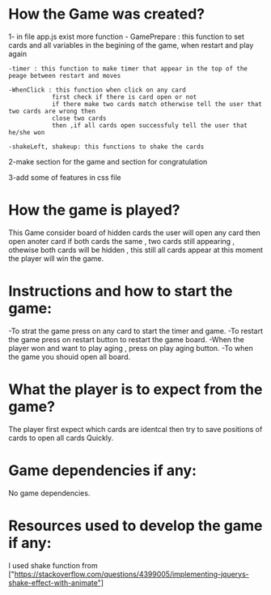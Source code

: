 # How the Game was created?
1- in file app.js exist more function 
    - GamePrepare : this function to set cards and all variables in the begining of the game, 
                   when restart and play again

    -timer : this function to make timer that appear in the top of the peage between restart and moves

    -WhenClick : this function when click on any card 
                first check if there is card open or not 
                if there make two cards match otherwise tell the user that two cards are wrong then 
                close two cards 
                then ,if all cards open successfuly tell the user that he/she won

    -shakeLeft, shakeup: this functions to shake the cards

2-make section for the game and section for congratulation 

3-add some of features in css file 

# How the game is played?

This Game consider board of hidden cards
the user will open any card then open anoter card if both cards the same , two cards
still appearing , othewise both cards will be hidden , this still all cards appear
at this moment the player will win the game.

# Instructions and how to start the game:
-To strat the game press on any card to start the timer and game.
-To restart the game press on restart button to restart the game board.
-When the player won and want to play aging , press on play aging button.
-To when the game you shouid open all board.

# What the player is to expect from the game?
The player first expect which cards are identcal then try to save positions of cards 
to open all cards Quickly.


# Game dependencies if any:
 No game dependencies.
 
 
# Resources used to develop the game if any:
I used shake function from ["https://stackoverflow.com/questions/4399005/implementing-jquerys-shake-effect-with-animate"]
 







